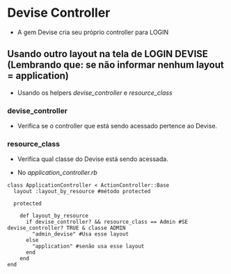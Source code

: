 # Devise Controller
+ A gem Devise cria seu próprio controller para LOGIN

## Usando outro layout na tela de LOGIN DEVISE (Lembrando que: se não informar nenhum layout = application)

+ Usando os helpers *devise_controller* e *resource_class*

### devise_controller
+ Verifica se o controller que está sendo acessado pertence ao Devise.

### resource_class
+ Verifica qual classe do Devise está sendo acessada.

+ No *application_controller.rb*
~~~
class ApplicationController < ActionController::Base
  layout :layout_by_resource #método protected

  protected

    def layout_by_resource
      if devise_controller? && resource_class == Admin #SE devise_controller? TRUE & classe ADMIN
        "admin_devise" #Usa esse layout
      else 
        "application" #senão usa esse layout
      end
    end
end

~~~
